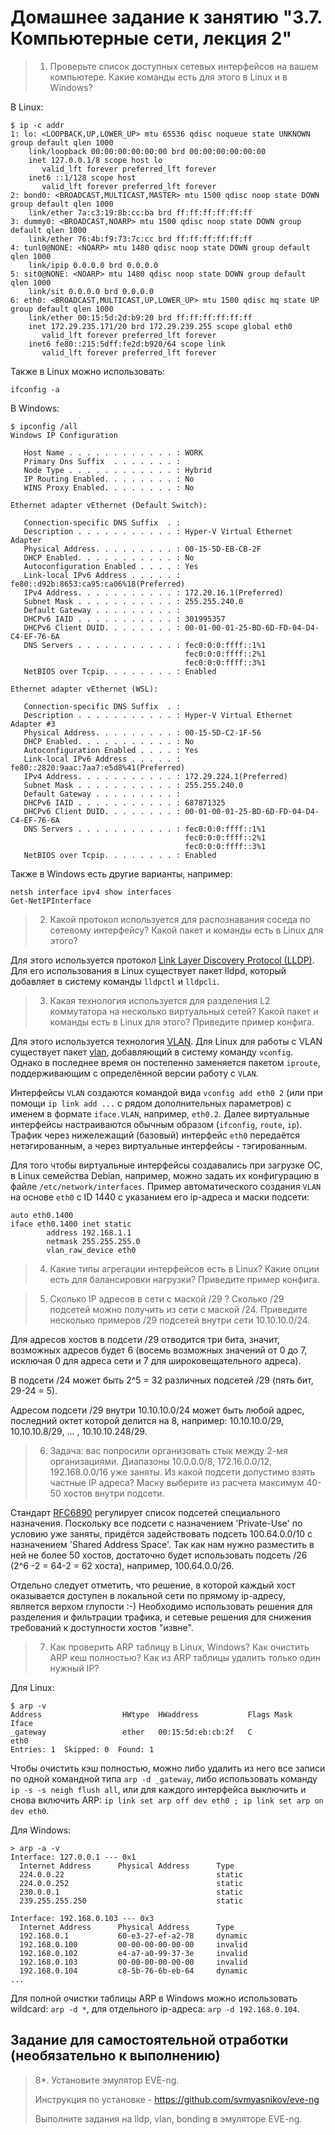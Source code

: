 # Домашнее задание к занятию "3.7. Компьютерные сети, лекция 2"

> 1. Проверьте список доступных сетевых интерфейсов на вашем компьютере. Какие команды есть для этого в Linux и в Windows?

В Linux:
```shell
$ ip -c addr
1: lo: <LOOPBACK,UP,LOWER_UP> mtu 65536 qdisc noqueue state UNKNOWN group default qlen 1000
    link/loopback 00:00:00:00:00:00 brd 00:00:00:00:00:00
    inet 127.0.0.1/8 scope host lo
       valid_lft forever preferred_lft forever
    inet6 ::1/128 scope host
       valid_lft forever preferred_lft forever
2: bond0: <BROADCAST,MULTICAST,MASTER> mtu 1500 qdisc noop state DOWN group default qlen 1000
    link/ether 7a:c3:19:8b:cc:ba brd ff:ff:ff:ff:ff:ff
3: dummy0: <BROADCAST,NOARP> mtu 1500 qdisc noop state DOWN group default qlen 1000
    link/ether 76:4b:f9:73:7c:cc brd ff:ff:ff:ff:ff:ff
4: tunl0@NONE: <NOARP> mtu 1480 qdisc noop state DOWN group default qlen 1000
    link/ipip 0.0.0.0 brd 0.0.0.0
5: sit0@NONE: <NOARP> mtu 1480 qdisc noop state DOWN group default qlen 1000
    link/sit 0.0.0.0 brd 0.0.0.0
6: eth0: <BROADCAST,MULTICAST,UP,LOWER_UP> mtu 1500 qdisc mq state UP group default qlen 1000
    link/ether 00:15:5d:2d:b9:20 brd ff:ff:ff:ff:ff:ff
    inet 172.29.235.171/20 brd 172.29.239.255 scope global eth0
       valid_lft forever preferred_lft forever
    inet6 fe80::215:5dff:fe2d:b920/64 scope link
       valid_lft forever preferred_lft forever
```
Также в Linux можно использовать:
```shell
ifconfig -a
```
В Windows:
```commandline
$ ipconfig /all
Windows IP Configuration

   Host Name . . . . . . . . . . . . : WORK
   Primary Dns Suffix  . . . . . . . :
   Node Type . . . . . . . . . . . . : Hybrid
   IP Routing Enabled. . . . . . . . : No
   WINS Proxy Enabled. . . . . . . . : No

Ethernet adapter vEthernet (Default Switch):

   Connection-specific DNS Suffix  . :
   Description . . . . . . . . . . . : Hyper-V Virtual Ethernet Adapter
   Physical Address. . . . . . . . . : 00-15-5D-EB-CB-2F
   DHCP Enabled. . . . . . . . . . . : No
   Autoconfiguration Enabled . . . . : Yes
   Link-local IPv6 Address . . . . . : fe80::d92b:8653:ca95:ca06%18(Preferred)
   IPv4 Address. . . . . . . . . . . : 172.20.16.1(Preferred)
   Subnet Mask . . . . . . . . . . . : 255.255.240.0
   Default Gateway . . . . . . . . . :
   DHCPv6 IAID . . . . . . . . . . . : 301995357
   DHCPv6 Client DUID. . . . . . . . : 00-01-00-01-25-BD-6D-FD-04-D4-C4-EF-76-6A
   DNS Servers . . . . . . . . . . . : fec0:0:0:ffff::1%1
                                       fec0:0:0:ffff::2%1
                                       fec0:0:0:ffff::3%1
   NetBIOS over Tcpip. . . . . . . . : Enabled

Ethernet adapter vEthernet (WSL):

   Connection-specific DNS Suffix  . :
   Description . . . . . . . . . . . : Hyper-V Virtual Ethernet Adapter #3
   Physical Address. . . . . . . . . : 00-15-5D-C2-1F-56
   DHCP Enabled. . . . . . . . . . . : No
   Autoconfiguration Enabled . . . . : Yes
   Link-local IPv6 Address . . . . . : fe80::2820:9aac:7aa7:e5d8%41(Preferred)
   IPv4 Address. . . . . . . . . . . : 172.29.224.1(Preferred)
   Subnet Mask . . . . . . . . . . . : 255.255.240.0
   Default Gateway . . . . . . . . . :
   DHCPv6 IAID . . . . . . . . . . . : 687871325
   DHCPv6 Client DUID. . . . . . . . : 00-01-00-01-25-BD-6D-FD-04-D4-C4-EF-76-6A
   DNS Servers . . . . . . . . . . . : fec0:0:0:ffff::1%1
                                       fec0:0:0:ffff::2%1
                                       fec0:0:0:ffff::3%1
   NetBIOS over Tcpip. . . . . . . . : Enabled
```
Также в Windows есть другие варианты, например:
```commandline
netsh interface ipv4 show interfaces
Get-NetIPInterface
```

> 2. Какой протокол используется для распознавания соседа по сетевому интерфейсу? Какой пакет и команды есть в Linux для этого?

Для этого используется протокол [Link Layer Discovery Protocol (LLDP)](http://xgu.ru/wiki/LLDP). Для его использования в Linux существует пакет lldpd, который добавляет в систему команды `lldpctl` и `lldpcli`.

> 3. Какая технология используется для разделения L2 коммутатора на несколько виртуальных сетей? Какой пакет и команды есть в Linux для этого? Приведите пример конфига.

Для этого используется технология [VLAN](http://xgu.ru/wiki/VLAN). Для Linux для работы с VLAN существует пакет [vlan](http://xgu.ru/wiki/VLAN_%D0%B2_Linux), добавляющий в систему команду `vconfig`. Однако в последнее время он постепенно заменяется пакетом `iproute`, поддерживающим с определённой версии работу с `VLAN`.

Интерфейсы `VLAN` создаются командой вида `vconfig add eth0 2` (или при помощи `ip link add ...` с рядом дополнительных параметров) с именем в формате `iface.VLAN`, например, `eth0.2`. Далее виртуальные интерфейсы настраиваются обычным образом (`ifconfig`, `route`, `ip`). Трафик через нижележащий (базовый) интерфейс `eth0` передаётся нетэгированным, а через виртуальные интерфейсы - тэгированным.

Для того чтобы виртуальные интерфейсы создавались при загрузке ОС, в Linux семейства Debian, например, можно задать их конфигурацию в файле `/etc/network/interfaces`. Пример автоматического создания `VLAN` на основе `eth0` с ID 1440 с указанием его ip-адреса и маски подсети:
```shell
auto eth0.1400
iface eth0.1400 inet static
        address 192.168.1.1
        netmask 255.255.255.0
        vlan_raw_device eth0
```

> 4. Какие типы агрегации интерфейсов есть в Linux? Какие опции есть для балансировки нагрузки? Приведите пример конфига.



> 5. Сколько IP адресов в сети с маской /29 ? Сколько /29 подсетей можно получить из сети с маской /24. Приведите несколько примеров /29 подсетей внутри сети 10.10.10.0/24.

Для адресов хостов в подсети /29 отводится три бита, значит, возможных адресов будет 6 (восемь возможных значений от 0 до 7, исключая 0 для адреса сети и 7 для широковещательного адреса).

В подсети /24 может быть 2^5 = 32 различных подсетей /29 (пять бит, 29-24 = 5).

Адресом подсети /29 внутри 10.10.10.0/24 может быть любой адрес, последний октет которой делится на 8, например: 10.10.10.0/29, 10.10.10.8/29, ... , 10.10.10.248/29.

> 6. Задача: вас попросили организовать стык между 2-мя организациями. Диапазоны 10.0.0.0/8, 172.16.0.0/12, 192.168.0.0/16 уже заняты. Из какой подсети допустимо взять частные IP адреса? Маску выберите из расчета максимум 40-50 хостов внутри подсети.

Стандарт [RFC6890](https://datatracker.ietf.org/doc/html/rfc6890) регулирует список подсетей специального назначения. Поскольку все подсети с назначением 'Private-Use' по условию уже заняты, придётся задействовать подсеть 100.64.0.0/10 с назначением 'Shared Address Space'. Так как нам нужно разместить в ней не более 50 хостов, достаточно будет использовать подсеть /26 (2^6 -2 = 64-2 = 62 хоста), например, 100.64.0.0/26.

Отдельно следует отметить, что решение, в которой каждый хост оказывается доступен в локальной сети по прямому ip-адресу, является верхом глупости :-) Необходимо использовать решения для разделения и фильтрации трафика, и сетевые решения для снижения требований к доступности хостов "извне".

> 7. Как проверить ARP таблицу в Linux, Windows? Как очистить ARP кеш полностью? Как из ARP таблицы удалить только один нужный IP?

Для Linux:
```shell
$ arp -v
Address                  HWtype  HWaddress           Flags Mask            Iface
_gateway                 ether   00:15:5d:eb:cb:2f   C                     eth0
Entries: 1	Skipped: 0	Found: 1
```
Чтобы очистить кэш полностью, можно либо удалить из него все записи по одной командной типа `arp -d _gateway`, либо использовать команду `ip -s -s neigh flush all`, или для каждого интерфейса выключить и снова включить ARP: `ip link set arp off dev eth0 ; ip link set arp on dev eth0`.

Для Windows:
```commandline
> arp -a -v
Interface: 127.0.0.1 --- 0x1
  Internet Address      Physical Address      Type
  224.0.0.22                                  static
  224.0.0.252                                 static
  230.0.0.1                                   static
  239.255.255.250                             static

Interface: 192.168.0.103 --- 0x3
  Internet Address      Physical Address      Type
  192.168.0.1           60-e3-27-ef-a2-78     dynamic
  192.168.0.100         00-00-00-00-00-00     invalid
  192.168.0.102         e4-a7-a0-99-37-3e     invalid
  192.168.0.103         00-00-00-00-00-00     invalid
  192.168.0.104         c8-5b-76-6b-eb-64     dynamic
...
```
Для полной очистки таблицы ARP в Windows можно использовать wildcard: `arp -d *`, для отдельного ip-адреса: `arp -d 192.168.0.104`.

## Задание для самостоятельной отработки (необязательно к выполнению)

> 8*. Установите эмулятор EVE-ng.
>  
> Инструкция по установке - https://github.com/svmyasnikov/eve-ng
> 
> Выполните задания на lldp, vlan, bonding в эмуляторе EVE-ng.

